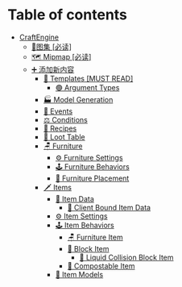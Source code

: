 # Table of contents

* [CraftEngine](README.md)
  * [📍图集 \[必读\]](<README (1).md>)
  * [🗺️ Mipmap \[必读\]](craftengine/mipmap-bi-du.md)
  * [➕️ 添加新内容](craftengine/tian-jia-xin-nei-rong/README.md)
    * [📄 Templates \[MUST READ\]](craftengine/tian-jia-xin-nei-rong/templates-must-read/README.md)
      * [🟢 Argument Types](craftengine/tian-jia-xin-nei-rong/templates-must-read/argument-types.md)
    * [🏭️ Model Generation](craftengine/tian-jia-xin-nei-rong/model-generation.md)
    * [🪇 Events](craftengine/tian-jia-xin-nei-rong/events.md)
    * [⚖️ Conditions](craftengine/tian-jia-xin-nei-rong/conditions.md)
    * [📖 Recipes](craftengine/tian-jia-xin-nei-rong/recipes.md)
    * [💎 Loot Table](craftengine/tian-jia-xin-nei-rong/loot-table.md)
    * [🪑 Furniture](craftengine/tian-jia-xin-nei-rong/furniture/README.md)
      * [⚙️ Furniture Settings](craftengine/tian-jia-xin-nei-rong/furniture/furniture-settings.md)
      * [🕹️ Furniture Behaviors](craftengine/tian-jia-xin-nei-rong/furniture/furniture-behaviors.md)
      * [📍 Furniture Placement](craftengine/tian-jia-xin-nei-rong/furniture/furniture-placement.md)
    * [🗡️ Items](craftengine/tian-jia-xin-nei-rong/items/README.md)
      * [🔢 Item Data](craftengine/tian-jia-xin-nei-rong/items/item-data/README.md)
        * [🔢 Client Bound Item Data](craftengine/tian-jia-xin-nei-rong/items/item-data/client-bound-item-data.md)
      * [⚙️ Item Settings](craftengine/tian-jia-xin-nei-rong/items/item-settings.md)
      * [🕹️ Item Behaviors](craftengine/tian-jia-xin-nei-rong/items/item-behaviors/README.md)
        * [🪑 Furniture Item](craftengine/tian-jia-xin-nei-rong/items/item-behaviors/furniture-item.md)
        * [🧱 Block Item](craftengine/tian-jia-xin-nei-rong/items/item-behaviors/block-item/README.md)
          * [🌊 Liquid Collision Block Item](craftengine/tian-jia-xin-nei-rong/items/item-behaviors/block-item/liquid-collision-block-item.md)
        * [🪹 Compostable Item](craftengine/tian-jia-xin-nei-rong/items/item-behaviors/compostable-item.md)
      * [🟰 Item Models](craftengine/tian-jia-xin-nei-rong/items/item-models.md)
